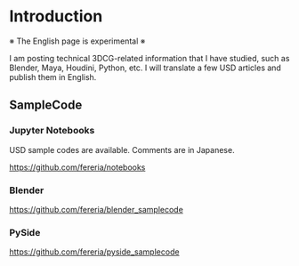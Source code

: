 # Introduction

※ The English page is experimental ※

I am posting technical 3DCG-related information that I have studied,
such as Blender, Maya, Houdini, Python, etc.
I will translate a few USD articles and publish them in English.

## SampleCode

### Jupyter Notebooks

USD sample codes are available.
Comments are in Japanese.

https://github.com/fereria/notebooks

### Blender

https://github.com/fereria/blender_samplecode

### PySide

https://github.com/fereria/pyside_samplecode
